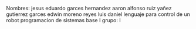  
Nombres: jesus eduardo garces hernandez 
aaron alfonso ruiz yañez 
gutierrez garces edwin 
moreno reyes luis daniel
lenguaje para control de un robot 
programacion de sistemas base I
grupo: I
